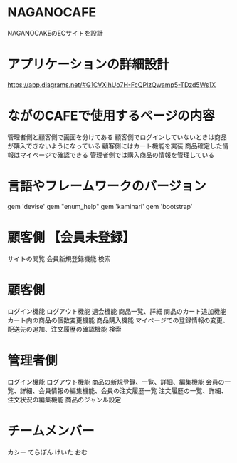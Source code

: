 

# NAGANOCAFE
NAGANOCAKEのECサイトを設計

# アプリケーションの詳細設計
https://app.diagrams.net/#G1CVXihUo7H-FcQPlzQwamp5-TDzd5Ws1X

# ながのCAFEで使用するページの内容
管理者側と顧客側で画面を分けてある
顧客側でログインしていないときは商品が購入できないようになっている
顧客側にはカート機能を実装
商品確定した情報はマイページで確認できる
管理者側では購入商品の情報を管理している

# 言語やフレームワークのバージョン
gem 'devise'
gem "enum_help"
gem 'kaminari'
gem 'bootstrap'

# 顧客側 【会員未登録】
サイトの閲覧
会員新規登録機能
検索

# 顧客側
ログイン機能
ログアウト機能
退会機能
商品一覧、詳細
商品のカート追加機能
カート内の商品の個数変更機能
商品購入機能
マイページでの登録情報の変更、配送先の追加、注文履歴の確認機能
検索

# 管理者側
ログイン機能
ログアウト機能
商品の新規登録、一覧、詳細、編集機能
会員の一覧、詳細、会員情報の編集機能、会員の注文履歴一覧
注文履歴の一覧、詳細、注文状況の編集機能
商品のジャンル設定

# チームメンバー
カシー
てらぽん
けいた
おむ
